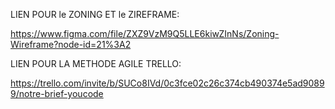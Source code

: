 LIEN POUR le ZONING ET le ZIREFRAME:


https://www.figma.com/file/ZXZ9VzM9Q5LLE6kiwZInNs/Zoning-Wireframe?node-id=21%3A2



LIEN POUR LA METHODE AGILE TRELLO:

https://trello.com/invite/b/SUCo8IVd/0c3fce02c26c374cb490374e5ad90899/notre-brief-youcode
